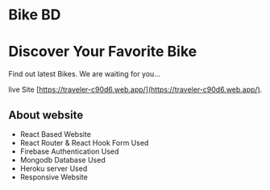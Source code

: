 # Bike BD
# Discover Your Favorite Bike
Find out latest Bikes. We are waiting for you...

live Site [https://traveler-c90d6.web.app/](https://traveler-c90d6.web.app/).

## About website

* React Based Website
* React Router & React Hook Form Used
* Firebase Authentication Used
* Mongodb Database Used
* Heroku server Used
* Responsive Website